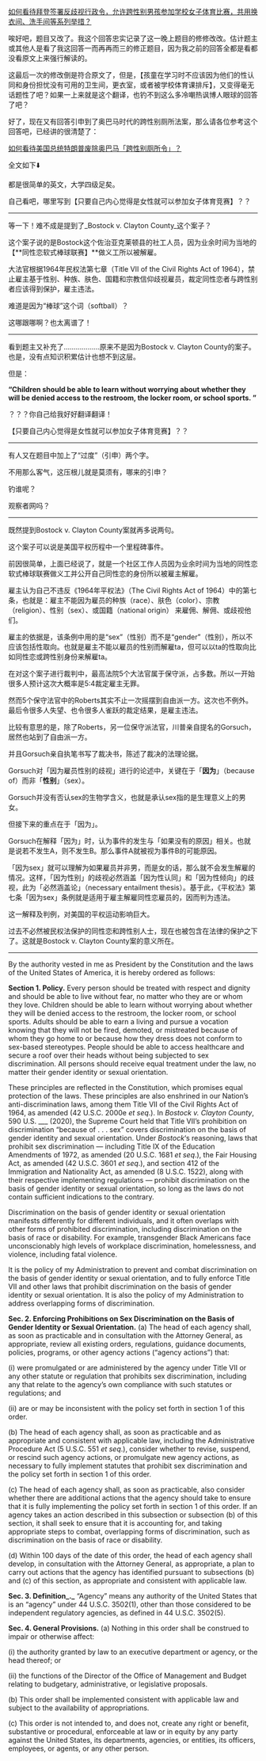 [如何看待拜登签署反歧视行政令，允许跨性别男孩参加学校女子体育比赛，共用换衣间、洗手间等系列举措？](https://www.zhihu.com/question/440628916/answer/1692670543)

唉好吧，题目又改了。我这个回答忠实记录了这一晚上题目的修修改改。估计题主或其他人是看了我这回答一而再再而三的修正题目，因为我之前的回答全都是看都没看原文上来强行解读的。

这最后一次的修改倒是符合原文了，但是，【孩童在学习时不应该因为他们的性认同和身份担忧没有可用的卫生间，更衣室，或者被学校体育课排斥】，又变得毫无话题性了吧？如果一上来就是这个翻译，也钓不到这么多冷嘲热讽博人眼球的回答了吧？

好了，现在又有回答引申到了奥巴马时代的跨性别厕所法案，那么请各位参考这个回答吧，已经讲的很清楚了：

[如何看待美国总统特朗普废除奥巴马「跨性别厕所令」？](https://www.zhihu.com/question/56190556/answer/150250021)

  


  

全文如下⬇️

都是很简单的英文，大学四级足矣。

自己看吧，哪里写到【只要自己内心觉得是女性就可以参加女子体育竞赛】？？

---

等一下！难不成是提到了_Bostock v. Clayton County_这个案子？

这个案子说的是Bostock这个佐治亚克莱顿县的社工人员，因为业余时间为当地的【**同性恋软式棒球联赛】**做义工所以被解雇。

大法官根据1964年民权法第七章（Title VII of the Civil Rights Act of 1964），禁止雇主基于性别、种族、肤色、国籍和宗教信仰歧视雇员，裁定同性恋者与跨性别者应该得到保护，雇主违法。

难道是因为“棒球”这个词（softball）？

这哪跟哪啊？也太离谱了！

---

看到题主又补充了………………原来不是因为Bostock v. Clayton County的案子。也是，没有点知识积累估计也想不到这层。

但是：

**“Children should be able to learn without worrying about whether they will be denied access to the restroom, the locker room, or school sports. ”**

？？？你自己给我好好翻译翻译！

【只要自己内心觉得是女性就可以参加女子体育竞赛】？？

---

有人又在题目中加上了“过度”（引申）两个字。

不用那么客气，这压根儿就是莫须有，哪来的引申？

钓谁呢？

观察者网吗？

---

既然提到Bostock v. Clayton County案就再多说两句。

这个案子可以说是美国平权历程中一个里程碑事件。

前因很简单，上面已经说了，就是一个社区工作人员因为业余时间为当地的同性恋软式棒球联赛做义工并公开自己同性恋的身份所以被雇主解雇。

雇主认为自己不违反《1964年平权法》（The Civil Rights Act of 1964）中的第七条，也就是：雇主不能因为雇员的种族（race）、肤色（color）、宗教（religion）、性别（sex）、或国籍（national origin） 来雇佣、解佣、或歧视他们。

雇主的依据是，该条例中用的是“sex”（性别）而不是“gender”（性别），所以不应该包括性取向。也就是雇主不能以雇员的性别而解雇ta，但可以以ta的性取向比如同性恋或跨性别身份来解雇ta。

在对这个案子进行裁判中，最高法院5个大法官属于保守派，占多数。所以一开始很多人预计这次大概率是5:4裁定雇主无罪。

然而5个保守法官中的Roberts其实不止一次摇摆到自由派一方。这次也不例外。最后令很多人失望、也令很多人雀跃的裁定结果，是雇主违法。

比较有意思的是，除了Roberts，另一位保守派法官，川普亲自提名的Gorsuch，居然也站到了自由派一方。

并且Gorsuch亲自执笔书写了裁决书，陈述了裁决的法理论据。

Gorsuch对「因为雇员性别的歧视」进行的论述中，关键在于「**因为**」（because of）而非「**性别**」（sex）。

Gorsuch并没有否认sex的生物学含义，也就是承认sex指的是生理意义上的男女。

但接下来的重点在于「因为」。

Gorsuch在解释「因为」时，认为事件的发生与「如果没有的原因」相关。也就是说若不发生A，则不发生B。那么事件A就被视为事件B的可能原因。

「因为sex」就可以理解为如果雇员并非男，而是女的话，那么就不会发生解雇的情况。这样，「因为性别」的歧视必然涵盖「因为性认同」和「因为性倾向」的歧视，此为「必然涵盖论」（necessary entailment thesis）。基于此，《平权法》第七条「因为sex」条例就是适用于雇主解雇同性恋雇员的，因而判为违法。

这一解释及判例，对美国的平权运动影响巨大。

过去不必然被民权法保护的同性恋和跨性别人士，现在也被包含在法律的保护之下了。这就是Bostock v. Clayton County案的意义所在。

---

By the authority vested in me as President by the Constitution and the laws of the United States of America, it is hereby ordered as follows:

**Section 1. Policy.** Every person should be treated with respect and dignity and should be able to live without fear, no matter who they are or whom they love. Children should be able to learn without worrying about whether they will be denied access to the restroom, the locker room, or school sports. Adults should be able to earn a living and pursue a vocation knowing that they will not be fired, demoted, or mistreated because of whom they go home to or because how they dress does not conform to sex-based stereotypes. People should be able to access healthcare and secure a roof over their heads without being subjected to sex discrimination. All persons should receive equal treatment under the law, no matter their gender identity or sexual orientation.

These principles are reflected in the Constitution, which promises equal protection of the laws. These principles are also enshrined in our Nation’s anti-discrimination laws, among them Title VII of the Civil Rights Act of 1964, as amended (42 U.S.C. 2000e _et seq_.). In _Bostock v. Clayton County_, 590 U.S. ___ (2020), the Supreme Court held that Title VII’s prohibition on discrimination “because of . . . sex” covers discrimination on the basis of gender identity and sexual orientation. Under _Bostock_‘s reasoning, laws that prohibit sex discrimination — including Title IX of the Education Amendments of 1972, as amended (20 U.S.C. 1681 _et seq_.), the Fair Housing Act, as amended (42 U.S.C. 3601 _et seq_.), and section 412 of the Immigration and Nationality Act, as amended (8 U.S.C. 1522), along with their respective implementing regulations — prohibit discrimination on the basis of gender identity or sexual orientation, so long as the laws do not contain sufficient indications to the contrary.

Discrimination on the basis of gender identity or sexual orientation manifests differently for different individuals, and it often overlaps with other forms of prohibited discrimination, including discrimination on the basis of race or disability. For example, transgender Black Americans face unconscionably high levels of workplace discrimination, homelessness, and violence, including fatal violence.

It is the policy of my Administration to prevent and combat discrimination on the basis of gender identity or sexual orientation, and to fully enforce Title VII and other laws that prohibit discrimination on the basis of gender identity or sexual orientation. It is also the policy of my Administration to address overlapping forms of discrimination.

**Sec. 2. Enforcing Prohibitions on Sex Discrimination on the Basis of Gender Identity or Sexual Orientation.** (a) The head of each agency shall, as soon as practicable and in consultation with the Attorney General, as appropriate, review all existing orders, regulations, guidance documents, policies, programs, or other agency actions (“agency actions”) that:

(i) were promulgated or are administered by the agency under Title VII or any other statute or regulation that prohibits sex discrimination, including any that relate to the agency’s own compliance with such statutes or regulations; and

(ii) are or may be inconsistent with the policy set forth in section 1 of this order.

(b) The head of each agency shall, as soon as practicable and as appropriate and consistent with applicable law, including the Administrative Procedure Act (5 U.S.C. 551 _et seq_.), consider whether to revise, suspend, or rescind such agency actions, or promulgate new agency actions, as necessary to fully implement statutes that prohibit sex discrimination and the policy set forth in section 1 of this order.

(c) The head of each agency shall, as soon as practicable, also consider whether there are additional actions that the agency should take to ensure that it is fully implementing the policy set forth in section 1 of this order. If an agency takes an action described in this subsection or subsection (b) of this section, it shall seek to ensure that it is accounting for, and taking appropriate steps to combat, overlapping forms of discrimination, such as discrimination on the basis of race or disability.

(d) Within 100 days of the date of this order, the head of each agency shall develop, in consultation with the Attorney General, as appropriate, a plan to carry out actions that the agency has identified pursuant to subsections (b) and (c) of this section, as appropriate and consistent with applicable law.

**Sec. 3. Definition_._** “Agency” means any authority of the United States that is an “agency” under 44 U.S.C. 3502(1), other than those considered to be independent regulatory agencies, as defined in 44 U.S.C. 3502(5).

**Sec. 4. General Provisions.** (a) Nothing in this order shall be construed to impair or otherwise affect:

(i) the authority granted by law to an executive department or agency, or the head thereof; or

(ii) the functions of the Director of the Office of Management and Budget relating to budgetary, administrative, or legislative proposals.

(b) This order shall be implemented consistent with applicable law and subject to the availability of appropriations.

(c) This order is not intended to, and does not, create any right or benefit, substantive or procedural, enforceable at law or in equity by any party against the United States, its departments, agencies, or entities, its officers, employees, or agents, or any other person.
  


